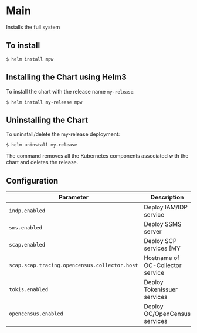 # Main
Installs the full system

## To install

```console
$ helm install mpw
```

## Installing the Chart using Helm3

To install the chart with the release name `my-release`:

```console
$ helm install my-release mpw
```

## Uninstalling the Chart

To uninstall/delete the my-release deployment:

```console
$ helm uninstall my-release
```

The command removes all the Kubernetes components associated with the chart and deletes the release.

## Configuration

| Parameter                                 | Description                                   | Default                                                 |
|-------------------------------------------|-----------------------------------------------|---------------------------------------------------------|
| `indp.enabled` | Deploy IAM/IDP service | true |
| `sms.enabled` | Deploy SSMS server | true |
| `scap.enabled` | Deploy SCP services [MY | DO | INT] | true |
| `scap.scap.tracing.opencensus.collector.host` | Hostname of OC-Collector service | oc-collector |
| `tokis.enabled` | Deploy TokenIssuer services | true |
| `opencensus.enabled` | Deploy OC/OpenCensus services | true |
